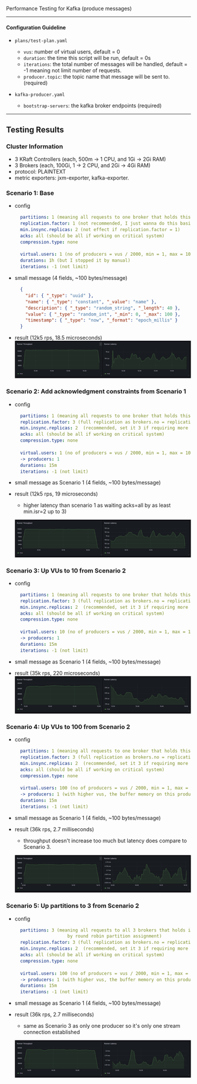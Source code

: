Performance Testing for Kafka (produce messages)

---

#### Configuration Guideline

- `plans/test-plan.yaml`
  - `vus`: number of virtual users, default = 0
  - `duration`: the time this script will be run, default = 0s
  - `iterations`: the total number of messages will be handled, default = -1 meaning not limit number of requests.
  - `producer.topic`: the topic name that message will be sent to. (required)


- `kafka-producer.yaml`
  - `bootstrap-servers`: the kafka broker endpoints (required)

---

## Testing Results

### Cluster Information

- 3 KRaft Controllers (each, 500m -> 1 CPU, and 1Gi -> 2Gi RAM)
- 3 Brokers (each, 100Gi, 1 -> 2 CPU, and 2Gi -> 4Gi RAM)
- protocol: PLAINTEXT
- metric exporters: jxm-exporter, kafka-exporter.

### Scenario 1: Base

- config
  ```yaml
    partitions: 1 (meaning all requests to one broker that holds this leader partition)
    replication.factor: 1 (not recommended, I just wanna do this basic case for chart data)
    min.insync.replicas: 2 (not effect if replication.factor = 1)
    acks: all (should be all if working on critical system)
    compression.type: none
    
    virtual.users: 1 (no of producers = vus / 2000, min = 1, max = 100)
    durations: 1h (but I stopped it by manual)
    iterations: -1 (not limit)
  ```
- small message (4 fields, ~100 bytes/message)
  ```json
    {
      "id": { "_type": "uuid" },
      "name": { "_type": "constant", "_value": "name" },
      "description": { "_type": "random_string", "_length": 40 },
      "value": { "_type": "random_int", "_min": 0, "_max": 100 },
      "timestamp": { "_type": "now", "_format": "epoch_millis" }
    }
  ```
- result (12k5 rps, 18.5 microseconds)
  ![img.png](docs/tc1.png)

### Scenario 2: Add acknowledgment constraints from Scenario 1

- config
  ```yaml
    partitions: 1 (meaning all requests to one broker that holds this leader partition)
    replication.factor: 3 (full replication as brokers.no = replication.factor)
    min.insync.replicas: 2  (recommended, set it 3 if requiring more durability but slower)
    acks: all (should be all if working on critical system)
    compression.type: none
  
    virtual.users: 1 (no of producers = vus / 2000, min = 1, max = 100)
    -> producers: 1
    durations: 15m
    iterations: -1 (not limit)
  ```
- small message as Scenario 1 (4 fields, ~100 bytes/message)

- result (12k5 rps, 19 microseconds)
  - higher latency than scenario 1 as waiting acks=all by as least min.isr=2 up to 3)
  
  ![img.png](docs/tc2.png)

### Scenario 3: Up VUs to 10 from Scenario 2

- config
  ```yaml
    partitions: 1 (meaning all requests to one broker that holds this leader partition)
    replication.factor: 3 (full replication as brokers.no = replication.factor)
    min.insync.replicas: 2  (recommended, set it 3 if requiring more durability but slower)
    acks: all (should be all if working on critical system)
    compression.type: none
  
    virtual.users: 10 (no of producers = vus / 2000, min = 1, max = 100)
    -> producers: 1
    durations: 15m
    iterations: -1 (not limit)
  ```
- small message as Scenario 1 (4 fields, ~100 bytes/message)

- result (35k rps, 220 microseconds)
  ![img.png](docs/tc3.png)

### Scenario 4: Up VUs to 100 from Scenario 2

- config
  ```yaml
    partitions: 1 (meaning all requests to one broker that holds this leader partition)
    replication.factor: 3 (full replication as brokers.no = replication.factor)
    min.insync.replicas: 2  (recommended, set it 3 if requiring more durability but slower)
    acks: all (should be all if working on critical system)
    compression.type: none
  
    virtual.users: 100 (no of producers = vus / 2000, min = 1, max = 100)
    -> producers: 1 (with higher vus, the buffer memory on this producer is more useful)
    durations: 15m
    iterations: -1 (not limit)
  ```
- small message as Scenario 1 (4 fields, ~100 bytes/message)

- result (36k rps, 2.7 milliseconds)
  - throughput doesn't increase too much but latency does compare to Scenario 3.

  ![img.png](docs/tc4.png)

### Scenario 5: Up partitions to 3 from Scenario 2

- config
  ```yaml
    partitions: 3 (meaning all requests to all 3 brokers that holds its own leader partitions 
                      by round robin partition assignment)
    replication.factor: 3 (full replication as brokers.no = replication.factor)
    min.insync.replicas: 2  (recommended, set it 3 if requiring more durability but slower)
    acks: all (should be all if working on critical system)
    compression.type: none
  
    virtual.users: 100 (no of producers = vus / 2000, min = 1, max = 100)
    -> producers: 1 (with higher vus, the buffer memory on this producer is more useful)
    durations: 15m
    iterations: -1 (not limit)
  ```
- small message as Scenario 1 (4 fields, ~100 bytes/message)

- result (36k rps, 2.7 milliseconds)
  - same as Scenario 3 as only one producer so it's only one stream connection established

  ![img.png](docs/tc5.png)